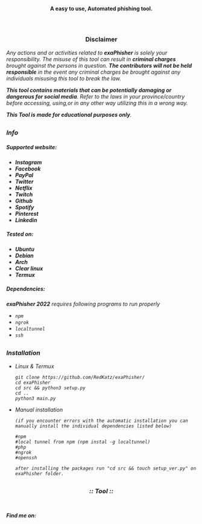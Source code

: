 <p align="center">
  <img src="https://i.ibb.co/jMSmyRr/exaphisher.png" alt=""/>
</p>

<p align="center">
  <b>A easy to use, Automated phishing tool.</b> <br><br>
  <img src="https://img.shields.io/badge/Version-0.1.0-green" alt=""/>
  <img src="https://img.shields.io/badge/Written in-python-blue" alt=""/>
  <img src="https://img.shields.io/badge/Author-RedKatz-937DC2" alt=""/>  
  <a href="https://scrutinizer-ci.com/g/RedKatz/exaPhisher/"><img src="https://img.shields.io/badge/Code quality-10.00-lightgreen" alt=""/></a> 
</p>

##

<h3><p align="center">Disclaimer</p></h3>
 
</p>

</div>


<i>Any actions and or activities related to <b>exaPhisher</b> is solely your responsibility. The misuse of this tool can result in <b>criminal charges</b> brought against the persons in question. <b>The contributors will not be held responsible</b> in the event any criminal charges be brought against any individuals misusing this tool to break the law.

<b>This tool contains materials that can be potentially damaging or dangerous for social media</b>. Refer to the laws in your province/country before accessing, using,or in any other way utilizing this in a wrong way.

<b>This Tool is made for educational purposes only</b>.

##

### Info
##### Supported website:
- **Instagram**
- **Facebook**
- **PayPal**
- **Twitter**
- **Netflix**
- **Twitch**
- **Github**
- **Spotify**
- **Pinterest**
- **Linkedin**









##### Tested on:
- **Ubuntu**
- **Debian**
- **Arch**
- **Clear linux**
- **Termux**
##### Dependencies:

<b>exaPhisher 2022</b> requires following programs to run properly 
- `npm`
- `ngrok`
- `localtunnel`
- `ssh`


 ## 
  
 ### Installation

- Linux & Termux
  ```
  git clone https://github.com/RedKatz/exaPhisher/
  cd exaPhisher
  cd src && python3 setup.py
  cd ..
  python3 main.py
  ```

- Manual installation<br>
  ```
  (if you encounter errors with the automatic installation you can manually install the individual dependencies listed below)
  
  #npm 
  #local tunnel from npm (npm instal -g localtunnel)
  #php
  #ngrok
  #openssh
  
  after installing the packages run "cd src && touch setup_ver.py" on exaPhisher folder.
  
  ``` 

##

<h3 align="center"><i>:: Tool ::</i></h3>
<p align="center">
</p>
<p align="center">
  <img src="https://i.ibb.co/6nGtwj8/prova.png" alt=""/>
</p>
 
  
##

#### Find me on:

<p>
  <img src="https://camo.githubusercontent.com/1bd9c02d067702f4cc56bc23d0432260cf89cf46ecae6c48e0dbc656ae7fc483/68747470733a2f2f696d672e736869656c64732e696f2f62616467652f4769746875622d626c75653f7374796c653d666f722d7468652d6261646765266c6f676f3d676974687562" alt=""/>

</p>
